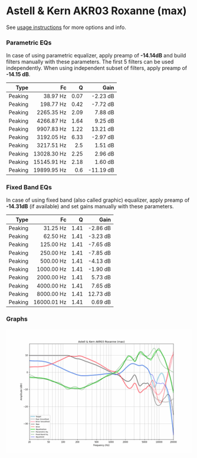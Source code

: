# Astell & Kern AKR03 Roxanne (max)
See [usage instructions](https://github.com/jaakkopasanen/AutoEq#usage) for more options and info.

### Parametric EQs
In case of using parametric equalizer, apply preamp of **-14.14dB** and build filters manually
with these parameters. The first 5 filters can be used independently.
When using independent subset of filters, apply preamp of **-14.15 dB**.

| Type    | Fc          |    Q | Gain      |
|--------:|------------:|-----:|----------:|
| Peaking | 38.97 Hz    | 0.07 | -2.23 dB  |
| Peaking | 198.77 Hz   | 0.42 | -7.72 dB  |
| Peaking | 2265.35 Hz  | 2.09 | 7.88 dB   |
| Peaking | 4266.87 Hz  | 1.64 | 9.25 dB   |
| Peaking | 9907.83 Hz  | 1.22 | 13.21 dB  |
| Peaking | 3192.05 Hz  | 6.33 | -2.97 dB  |
| Peaking | 3217.51 Hz  | 2.5  | 1.51 dB   |
| Peaking | 13028.30 Hz | 2.25 | 2.96 dB   |
| Peaking | 15145.91 Hz | 2.18 | 1.60 dB   |
| Peaking | 19899.95 Hz | 0.6  | -11.19 dB |

### Fixed Band EQs
In case of using fixed band (also called graphic) equalizer, apply preamp of **-14.31dB**
(if available) and set gains manually with these parameters.

| Type    | Fc          |    Q | Gain     |
|--------:|------------:|-----:|---------:|
| Peaking | 31.25 Hz    | 1.41 | -2.86 dB |
| Peaking | 62.50 Hz    | 1.41 | -3.23 dB |
| Peaking | 125.00 Hz   | 1.41 | -7.65 dB |
| Peaking | 250.00 Hz   | 1.41 | -7.85 dB |
| Peaking | 500.00 Hz   | 1.41 | -4.13 dB |
| Peaking | 1000.00 Hz  | 1.41 | -1.90 dB |
| Peaking | 2000.00 Hz  | 1.41 | 5.73 dB  |
| Peaking | 4000.00 Hz  | 1.41 | 7.65 dB  |
| Peaking | 8000.00 Hz  | 1.41 | 12.73 dB |
| Peaking | 16000.01 Hz | 1.41 | 0.69 dB  |

### Graphs
![](./Astell%20&%20Kern%20AKR03%20Roxanne%20(max).png)